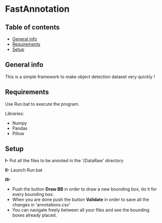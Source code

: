 # FastAnnotation

## Table of contents
* [General info](#general-info)
* [Requirements](#requirements)
* [Setup](#setup)

## General info

This is a simple framework to make object detection dataset very quickly !

## Requirements

Use Run.bat to execute the program.

Libraries:
* Numpy
* Pandas
* Pillow

## Setup

**I-** Put all the files to be annoted in the '/DataRaw' directory

**II-** Launch Run.bat

**III-**

* Push the button **Draw BB** in order to draw a new bounding box, do it for every bounding box.
* When you are done push the button **Validate** in order to save all the changes in 'annotations.csv'
* You can navigate freely between all your files and see the bounding boxes already placed.
